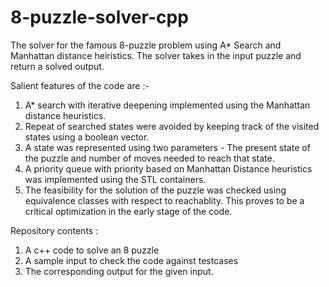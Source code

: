 8-puzzle-solver-cpp
===================

The solver for the famous 8-puzzle problem using A* Search and Manhattan distance heiristics. The solver takes in the
input puzzle and return a solved output.

Salient features of the code are :-

1. A* search with iterative deepening implemented using the Manhattan distance heuristics. 
2. Repeat of searched states were avoided by keeping track of the visited states using a boolean vector.
3. A state was represented using two parameters - The present state of the puzzle and number of moves needed to reach 
   that state.
4. A priority queue with priority based on Manhattan Distance heuristics was implemented using the STL containers.
5. The feasibility for the solution of the puzzle was checked using equivalence classes with respect to reachablity. This
   proves to be a critical optimization in the early stage of the code.


Repository contents :

1. A c++ code to solve an 8 puzzle
2. A sample input to check the code against testcases
3. The corresponding output for the given input.
